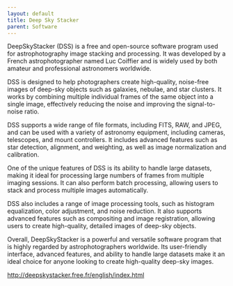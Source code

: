 ```yaml
---
layout: default
title: Deep Sky Stacker
parent: Software
---
```

DeepSkyStacker (DSS) is a free and open-source software program used for astrophotography image stacking and processing. It was developed by a French astrophotographer named Luc Coiffier and is widely used by both amateur and professional astronomers worldwide.

DSS is designed to help photographers create high-quality, noise-free images of deep-sky objects such as galaxies, nebulae, and star clusters. It works by combining multiple individual frames of the same object into a single image, effectively reducing the noise and improving the signal-to-noise ratio.

DSS supports a wide range of file formats, including FITS, RAW, and JPEG, and can be used with a variety of astronomy equipment, including cameras, telescopes, and mount controllers. It includes advanced features such as star detection, alignment, and weighting, as well as image normalization and calibration.

One of the unique features of DSS is its ability to handle large datasets, making it ideal for processing large numbers of frames from multiple imaging sessions. It can also perform batch processing, allowing users to stack and process multiple images automatically.

DSS also includes a range of image processing tools, such as histogram equalization, color adjustment, and noise reduction. It also supports advanced features such as compositing and image registration, allowing users to create high-quality, detailed images of deep-sky objects.

Overall, DeepSkyStacker is a powerful and versatile software program that is highly regarded by astrophotographers worldwide. Its user-friendly interface, advanced features, and ability to handle large datasets make it an ideal choice for anyone looking to create high-quality deep-sky images.

<http://deepskystacker.free.fr/english/index.html>